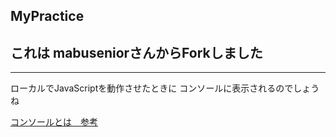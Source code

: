 ## MyPractice

## これは mabuseniorさんからForkしました
___

ローカルでJavaScriptを動作させたときに
コンソールに表示されるのでしょうね


[コンソールとは　参考](https://www.sejuku.net/blog/27205)

